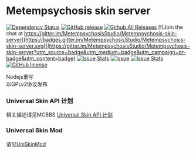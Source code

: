 # Metempsychosis skin server
[![Dependency Status](https://david-dm.org/MetempsychosisStudio/Metempsychosis-skin-server.svg)](https://david-dm.org/MetempsychosisStudio/Metempsychosis-skin-server)
[![GitHub release](https://img.shields.io/github/release/MetempsychosisStudio/Metempsychosis-skin-server.svg)](https://github.com/MetempsychosisStudio/Metempsychosis-skin-server/releases)
[![Github All Releases](https://img.shields.io/github/downloads/MetempsychosisStudio/Metempsychosis-skin-server/total.svg)](https://github.com/MetempsychosisStudio/Metempsychosis-skin-server/releases)
[![Join the chat at https://gitter.im/MetempsychosisStudio/Metempsychosis-skin-server](https://badges.gitter.im/MetempsychosisStudio/Metempsychosis-skin-server.svg)](https://gitter.im/MetempsychosisStudio/Metempsychosis-skin-server?utm_source=badge&utm_medium=badge&utm_campaign=pr-badge&utm_content=badge)
[![Issue Stats](http://www.issuestats.com/github/MetempsychosisStudio/Metempsychosis-skin-server/badge/pr?style=flat)](http://www.issuestats.com/github/MetempsychosisStudio/Metempsychosis-skin-server)
[![Issue](https://img.shields.io/github/issues-raw/MetempsychosisStudio/Metempsychosis-skin-server.svg)](https://github.com/MetempsychosisStudio/Metempsychosis-skin-server/issues)
[![Issue Stats](http://www.issuestats.com/github/MetempsychosisStudio/Metempsychosis-skin-server/badge/issue?style=flat)](http://www.issuestats.com/github/MetempsychosisStudio/Metempsychosis-skin-server)
[![GitHub license](https://img.shields.io/github/license/MetempsychosisStudio/Metempsychosis-skin-server.svg)](https://github.com/MetempsychosisStudio/Metempsychosis-skin-server/blob/master/LICENSE)

Nodejs重写     
以GPLv2协议发布

### Universal Skin API 计划
相关描述请见MCBBS [Universal Skin API 计划](http://www.mcbbs.net/thread-366248-1-1.html)

### Universal Skin Mod
请见[UniSkinMod](https://github.com/RecursiveG/UniSkinMod)
